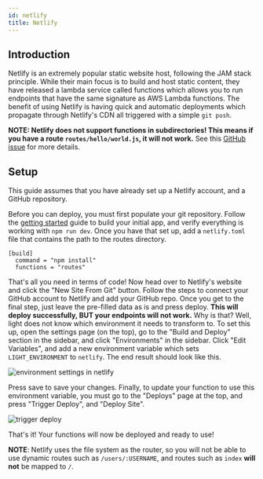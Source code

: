 ```yaml
---
id: netlify
title: Netlify
---
```


## Introduction

Netlify is an extremely popular static website host, following the JAM stack principle. While their main focus is to build and host static content, they have released a lambda service called functions which allows you to run endpoints that have the same signature as AWS Lambda functions. The benefit of using Netlify is having quick and automatic deployments which propagate through Netlify's CDN all triggered with a simple `git push`.

**NOTE: Netlify does not support functions in subdirectories! This means if you have a route `routes/hello/world.js`, it will not work.** See this [GitHub issue](https://github.com/netlify/netlify-lambda/issues/90) for more details.

## Setup

This guide assumes that you have already set up a Netlify account, and a GitHub repository.

Before you can deploy, you must first populate your git repository. Follow the [getting started](introduction/getting-started.mdx) guide to build your initial app, and verify everything is working with `npm run dev`. Once you have that set up, add a `netlify.toml` file that contains the path to the routes directory.

```text
[build]
  command = "npm install"
  functions = "routes"
```

That's all you need in terms of code! Now head over to Netlify's website and click the "New Site From Git" button. Follow the steps to connect your GitHub account to Netlify and add your GitHub repo. Once you get to the final step, just leave the pre-filled data as is and press deploy. **This will deploy successfully, BUT your endpoints will not work.** Why is that? Well, light does not know which environment it needs to transform to. To set this up, open the settings page (on the top), go to the "Build and Deploy" section in the sidebar, and click "Environments" in the sidebar. Click "Edit Variables", and add a new environment variable which sets `LIGHT_ENVIRONMENT` to `netlify`. The end result should look like this.

![environment settings in netlify](https://github.com/ludicroushq/light/tree/207804d2e826e1f45ff0c63ba7b17f61c563bd82/static/images/screenshots/netlify/environment.png)

Press save to save your changes. Finally, to update your function to use this environment variable, you must go to the "Deploys" page at the top, and press "Trigger Deploy", and "Deploy Site".

![trigger deploy](https://github.com/ludicroushq/light/tree/207804d2e826e1f45ff0c63ba7b17f61c563bd82/static/images/screenshots/netlify/trigger-deploy.png)

That's it! Your functions will now be deployed and ready to use!

**NOTE**: Netlify uses the file system as the router, so you will not be able to use dynamic routes such as `/users/:USERNAME`, and routes such as `index` **will not** be mapped to `/`.
